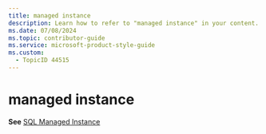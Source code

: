 ```yaml
---
title: managed instance
description: Learn how to refer to "managed instance" in your content.
ms.date: 07/08/2024
ms.topic: contributor-guide
ms.service: microsoft-product-style-guide
ms.custom:
  - TopicID 44515
---
```



# managed instance

**See** [SQL Managed Instance](~\a_z_names_terms\s\sql-managed-instance.md)

